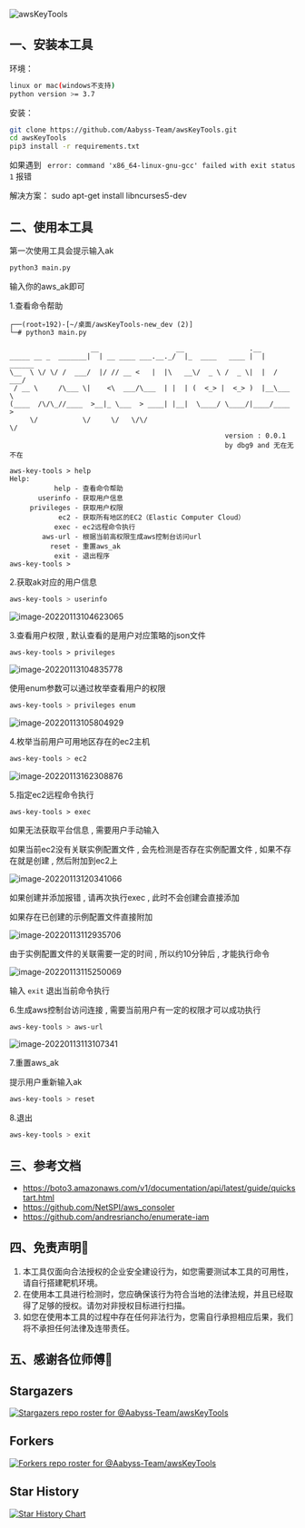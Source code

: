 ![awsKeyTools](https://socialify.git.ci/Aabyss-Team/awsKeyTools/image?description=1&font=KoHo&forks=1&issues=1&language=1&name=1&owner=1&pattern=Solid&stargazers=1&theme=Dark)

## 一、安装本工具
环境： 
```bash
linux or mac(windows不支持)
python version >= 3.7
```


安装： 
```bash
git clone https://github.com/Aabyss-Team/awsKeyTools.git
cd awsKeyTools
pip3 install -r requirements.txt
```

如果遇到 ` error: command 'x86_64-linux-gnu-gcc' failed with exit status 1` 报错 

解决方案： sudo apt-get install libncurses5-dev



## 二、使用本工具

第一次使用工具会提示输入ak

```bash
python3 main.py
```

输入你的aws_ak即可

1.查看命令帮助

```
┌──(root💀192)-[~/桌面/awsKeyTools-new_dev (2)]
└─# python3 main.py

                    __                   __                .__          
_____ __ _  _______|  | __ ____ ___.__._/  |_  ____   ____ |  |   ______
\__  \ \/ \/ /  ___/  |/ // __ <   |  |\   __\/  _ \ /  _ \|  |  /  ___/
 / __ \     /\___ \|    <\  ___/\___  | |  | (  <_> |  <_> )  |__\___ \ 
(____  /\/\_//____  >__|_ \___  > ____| |__|  \____/ \____/|____/____  >
     \/           \/     \/   \/\/                                   \/ 
                                                     version : 0.0.1
                                                     by dbg9 and 无在无不在

aws-key-tools > help
Help:
           help - 查看命令帮助
       userinfo - 获取用户信息
     privileges - 获取用户权限
            ec2 - 获取所有地区的EC2（Elastic Computer Cloud）
           exec - ec2远程命令执行
        aws-url - 根据当前高权限生成aws控制台访问url
          reset - 重置aws_ak
           exit - 退出程序
aws-key-tools > 
```

2.获取ak对应的用户信息

```bash
aws-key-tools > userinfo
```

![image-20220113104623065](https://note-1301783483.cos.ap-nanjing.myqcloud.com/image/202201131046285.png)

3.查看用户权限 , 默认查看的是用户对应策略的json文件

```
aws-key-tools > privileges 
```

![image-20220113104835778](https://note-1301783483.cos.ap-nanjing.myqcloud.com/image/202201131048925.png)

使用enum参数可以通过枚举查看用户的权限

```bash
aws-key-tools > privileges enum
```

![image-20220113105804929](https://note-1301783483.cos.ap-nanjing.myqcloud.com/image/202201131058081.png)

4.枚举当前用户可用地区存在的ec2主机

```bash
aws-key-tools > ec2
```

![image-20220113162308876](https://note-1301783483.cos.ap-nanjing.myqcloud.com/image/202201131623225.png)

5.指定ec2远程命令执行

```
aws-key-tools > exec
```

如果无法获取平台信息 , 需要用户手动输入

如果当前ec2没有关联实例配置文件 , 会先检测是否存在实例配置文件 , 如果不存在就是创建 , 然后附加到ec2上

![image-20220113120341066](https://note-1301783483.cos.ap-nanjing.myqcloud.com/image/202201131203216.png)

如果创建并添加报错 , 请再次执行exec , 此时不会创建会直接添加

如果存在已创建的示例配置文件直接附加 

![image-20220113112935706](https://note-1301783483.cos.ap-nanjing.myqcloud.com/image/202201131129849.png)

由于实例配置文件的关联需要一定的时间 , 所以约10分钟后 , 才能执行命令

![image-20220113115250069](https://note-1301783483.cos.ap-nanjing.myqcloud.com/image/202201131152191.png)

输入 `exit` 退出当前命令执行

6.生成aws控制台访问连接 , 需要当前用户有一定的权限才可以成功执行

```bash
aws-key-tools > aws-url
```

![image-20220113113107341](https://note-1301783483.cos.ap-nanjing.myqcloud.com/image/202201131131488.png)

7.重置aws_ak

提示用户重新输入ak

```bash
aws-key-tools > reset
```

8.退出

```bash
aws-key-tools > exit 
```

## 三、参考文档
- https://boto3.amazonaws.com/v1/documentation/api/latest/guide/quickstart.html
- https://github.com/NetSPI/aws_consoler
- https://github.com/andresriancho/enumerate-iam

## 四、免责声明🧐
1. 本工具仅面向合法授权的企业安全建设行为，如您需要测试本工具的可用性，请自行搭建靶机环境。
2. 在使用本工具进行检测时，您应确保该行为符合当地的法律法规，并且已经取得了足够的授权。请勿对非授权目标进行扫描。
3. 如您在使用本工具的过程中存在任何非法行为，您需自行承担相应后果，我们将不承担任何法律及连带责任。

## 五、感谢各位师傅🙏

## Stargazers

[![Stargazers repo roster for @Aabyss-Team/awsKeyTools](https://reporoster.com/stars/Aabyss-Team/awsKeyTools)](https://github.com/Aabyss-Team/awsKeyTools/stargazers)


## Forkers

[![Forkers repo roster for @Aabyss-Team/awsKeyTools](https://reporoster.com/forks/Aabyss-Team/awsKeyTools)](https://github.com/Aabyss-Team/awsKeyTools/network/members)


## Star History

[![Star History Chart](https://api.star-history.com/svg?repos=Aabyss-Team/awsKeyTools&type=Date)](https://star-history.com/#Aabyss-Team/awsKeyTools&Date)
